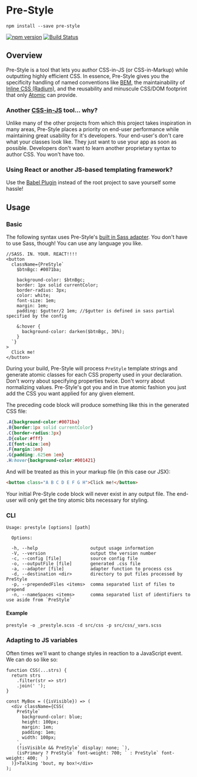 # Pre-Style

```
npm install --save pre-style
```

[![npm version](https://badge.fury.io/js/pre-style.svg)](http://badge.fury.io/js/pre-style)
[![Build Status](https://travis-ci.org/soluml/pre-style.svg?branch=master)](https://travis-ci.org/soluml/pre-style)

## Overview
Pre-Style is a tool that lets you author CSS-in-JS (or CSS-in-Markup) while outputting highly efficient CSS. In essence, Pre-Style gives you the specificity handling of named conventions like [BEM](http://getbem.com/), the maintainability of [Inline CSS (Radium)](http://formidable.com/open-source/radium/), and the reusability and minuscule CSS/DOM footprint that only [Atomic](https://acss.io/) can provide.

### Another [CSS-in-JS](https://github.com/MicheleBertoli/css-in-js) tool... why?
Unlike many of the other projects from which this project takes inspiration in many areas, Pre-Style places a priority on end-user performance while maintaining great usability for it's developers. Your end-user's don't care what your classes look like. They just want to use your app as soon as possible. Developers don't want to learn another proprietary syntax to author CSS. You won't have too.

### Using React or another JS-based templating framework?
Use the [Babel Plugin](https://github.com/soluml/babel-plugin-pre-style) instead of the root project to save yourself some hassle!

## Usage
### Basic

The following syntax uses Pre-Style's [built in Sass adapter](./src/module/adapter.js#L3). You don't have to use Sass, though! You can use any language you like.

```JSX
//SASS. IN. YOUR. REACT!!!!
<button
  className={PreStyle`
    $btnBgc: #0071ba;

    background-color: $btnBgc;
    border: 1px solid currentColor;
    border-radius: 3px;
    color: white;
    font-size: 1em;
    margin: 1em;
    padding: $gutter/2 1em; //$gutter is defined in sass partial specified by the config

    &:hover {
      background-color: darken($btnBgc, 30%);
    }
  `}
>
  Click me!
</button>
```

During your build, Pre-Style will process `PreStyle` template strings and generate atomic classes for each CSS property used in your declaration. Don't worry about specifying properties twice. Don't worry about normalizing values. Pre-Style's got you and in true atomic fashion you just add the CSS you want applied for any given element.

The preceding code block will produce something like this in the generated CSS file:

```css
.A{background-color:#0071ba}
.B{border:1px solid currentColor}
.C{border-radius:3px}
.D{color:#fff}
.E{font-size:1em}
.F{margin:1em}
.G{padding:.625em 1em}
.H:hover{background-color:#001421}
```

And will be treated as this in your markup file (in this case our JSX):

```html
<button class="A B C D E F G H">Click me!</button>
```

Your initial Pre-Style code block will never exist in any output file. The end-user will only get the tiny atomic bits necessary for styling.

### CLI

```
Usage: prestyle [options] [path]

  Options:

  -h, --help                    output usage information
  -V, --version                 output the version number
  -c, --config [file]           source config file
  -o, --outputFile [file]       generated .css file
  -a, --adapter [file]          adapter function to process css
  -d, --destination <dir>       directory to put files processed by PreStyle
  -p, --prependedFiles <items>  comma separated list of files to prepend
  -n, --nameSpaces <items>      comma separated list of identifiers to use aside from `PreStyle`
```

#### Example
```
prestyle -o _prestyle.scss -d src/css -p src/css/_vars.scss
```

### Adapting to JS variables

Often times we'll want to change styles in reaction to a JavaScript event. We can do so like so:

```JSX
function CSS(...strs) {
  return strs
    .filter(str => str)
    .join(' ');
}

const MyBox = ({isVisible}) => (
  <div className={CSS(
    PreStyle`
      background-color: blue;
      height: 100px;
      margin: 1em;
      padding: 1em;
      width: 100px;
    `,
    (!isVisible && PreStyle` display: none; `),
    (isPrimary ? PreStyle` font-weight: 700; ` : PreStyle` font-weight: 400; ` )
  )}>Talking 'bout, my box!</div>
);
```
